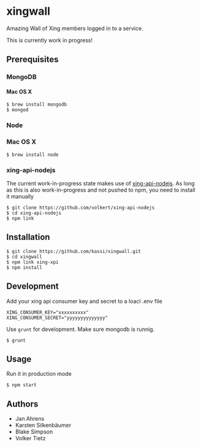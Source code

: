 xingwall
========

Amazing Wall of Xing members logged in to a service.

This is currently work in progress!

## Prerequisites

### MongoDB

#### Mac OS X

```
$ brew install mongodb
$ mongod
```

### Node

### Mac OS X

```
$ brew install node
```

### xing-api-nodejs

The current work-in-progress state makes use of [xing-api-nodejs](https://github.com/volkert/xing-api-nodejs).
As long as this is also work-in-progress and not pushed to npm, you need to install it manually

```
$ git clone https://github.com/volkert/xing-api-nodejs
$ cd xing-api-nodejs
$ npm link
```

## Installation

```
$ git clone https://github.com/kassi/xingwall.git
$ cd xingwall
$ npm link xing-xpi
$ npm install
```

## Development

Add your xing api consumer key and secret to a loacl .env file

```
XING_CONSUMER_KEY="xxxxxxxxxx"
XING_CONSUMER_SECRET="yyyyyyyyyyyyyy"
```

Use `grunt` for development. Make sure mongodb is runnig.

```
$ grunt
```

## Usage

Run it in production mode

```
$ npm start
```

## Authors

* Jan Ahrens
* Karsten Silkenbäumer
* Blake Simpson
* Volker Tietz
